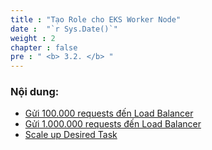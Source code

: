 ```yaml
---
title : "Tạo Role cho EKS Worker Node"
date :  "`r Sys.Date()`" 
weight : 2 
chapter : false
pre : " <b> 3.2. </b> "
---
```


### Nội dung:
   - [Gửi 100.000 requests đến Load Balancer](./3.2.1-100000request/)
   - [Gửi 1.000.000 requests đến Load Balancer](./3.2.2-1000000request/)
   - [Scale up Desired Task](./3.2.3-scaletask/)
